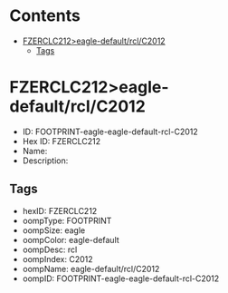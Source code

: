 



Contents
========

* [FZERCLC212>eagle-default/rcl/C2012](#fzerclc212eagle-defaultrclc2012)
	* [Tags](#tags)

# FZERCLC212>eagle-default/rcl/C2012

- ID: FOOTPRINT-eagle-eagle-default-rcl-C2012
- Hex ID: FZERCLC212
- Name: 
- Description: 

## Tags

- hexID: FZERCLC212
- oompType: FOOTPRINT
- oompSize: eagle
- oompColor: eagle-default
- oompDesc: rcl
- oompIndex: C2012
- oompName: eagle-default/rcl/C2012
- oompID: FOOTPRINT-eagle-eagle-default-rcl-C2012

